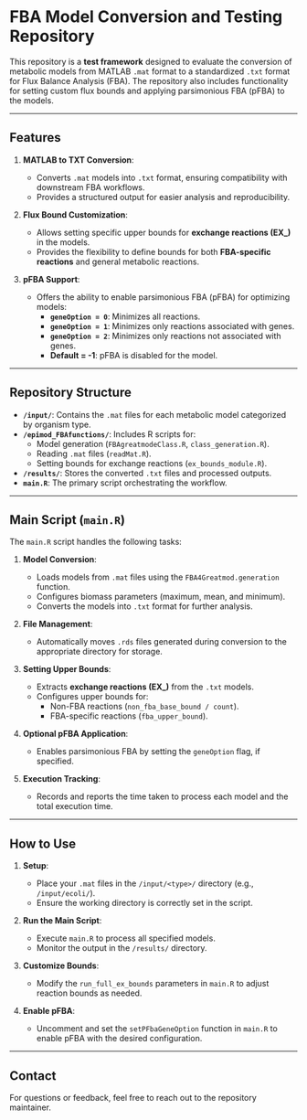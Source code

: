# **FBA Model Conversion and Testing Repository**

This repository is a **test framework** designed to evaluate the conversion of metabolic models from MATLAB `.mat` format to a standardized `.txt` format for Flux Balance Analysis (FBA). The repository also includes functionality for setting custom flux bounds and applying parsimonious FBA (pFBA) to the models.

---

## **Features**

1. **MATLAB to TXT Conversion**:
   - Converts `.mat` models into `.txt` format, ensuring compatibility with downstream FBA workflows.
   - Provides a structured output for easier analysis and reproducibility.

2. **Flux Bound Customization**:
   - Allows setting specific upper bounds for **exchange reactions (EX_)** in the models.
   - Provides the flexibility to define bounds for both **FBA-specific reactions** and general metabolic reactions.

3. **pFBA Support**:
   - Offers the ability to enable parsimonious FBA (pFBA) for optimizing models:
     - **`geneOption = 0`**: Minimizes all reactions.
     - **`geneOption = 1`**: Minimizes only reactions associated with genes.
     - **`geneOption = 2`**: Minimizes only reactions not associated with genes.
     - **Default = -1**: pFBA is disabled for the model.

---

## **Repository Structure**

- **`/input/`**: Contains the `.mat` files for each metabolic model categorized by organism type.
- **`/epimod_FBAfunctions/`**: Includes R scripts for:
  - Model generation (`FBAgreatmodeClass.R`, `class_generation.R`).
  - Reading `.mat` files (`readMat.R`).
  - Setting bounds for exchange reactions (`ex_bounds_module.R`).
- **`/results/`**: Stores the converted `.txt` files and processed outputs.
- **`main.R`**: The primary script orchestrating the workflow.

---

## **Main Script (`main.R`)**

The `main.R` script handles the following tasks:

1. **Model Conversion**:
   - Loads models from `.mat` files using the `FBA4Greatmod.generation` function.
   - Configures biomass parameters (maximum, mean, and minimum).
   - Converts the models into `.txt` format for further analysis.

2. **File Management**:
   - Automatically moves `.rds` files generated during conversion to the appropriate directory for storage.

3. **Setting Upper Bounds**:
   - Extracts **exchange reactions (EX_)** from the `.txt` models.
   - Configures upper bounds for:
     - Non-FBA reactions (`non_fba_base_bound / count`).
     - FBA-specific reactions (`fba_upper_bound`).

4. **Optional pFBA Application**:
   - Enables parsimonious FBA by setting the `geneOption` flag, if specified.

5. **Execution Tracking**:
   - Records and reports the time taken to process each model and the total execution time.

---

## **How to Use**

1. **Setup**:
   - Place your `.mat` files in the `/input/<type>/` directory (e.g., `/input/ecoli/`).
   - Ensure the working directory is correctly set in the script.

2. **Run the Main Script**:
   - Execute `main.R` to process all specified models.
   - Monitor the output in the `/results/` directory.

3. **Customize Bounds**:
   - Modify the `run_full_ex_bounds` parameters in `main.R` to adjust reaction bounds as needed.

4. **Enable pFBA**:
   - Uncomment and set the `setPFbaGeneOption` function in `main.R` to enable pFBA with the desired configuration.

---

## **Contact**

For questions or feedback, feel free to reach out to the repository maintainer.

